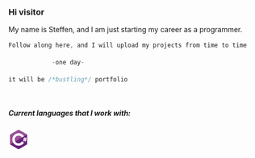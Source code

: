 ### Hi visitor ###            
My name is Steffen, and I am just starting my career as a programmer.
<br>
```c#
Follow along here, and I will upload my projects from time to time

            -one day-

it will be /*bustling*/ portfolio
```
<br>
<h5><b>Current languages that I work with:</b></h5>
<p align="left"> <a href="https://www.w3schools.com/cs/" target="_blank" rel="noreferrer"> <img src="https://raw.githubusercontent.com/devicons/devicon/master/icons/csharp/csharp-original.svg" alt="csharp" width="40" height="40"/> </a> </p>
